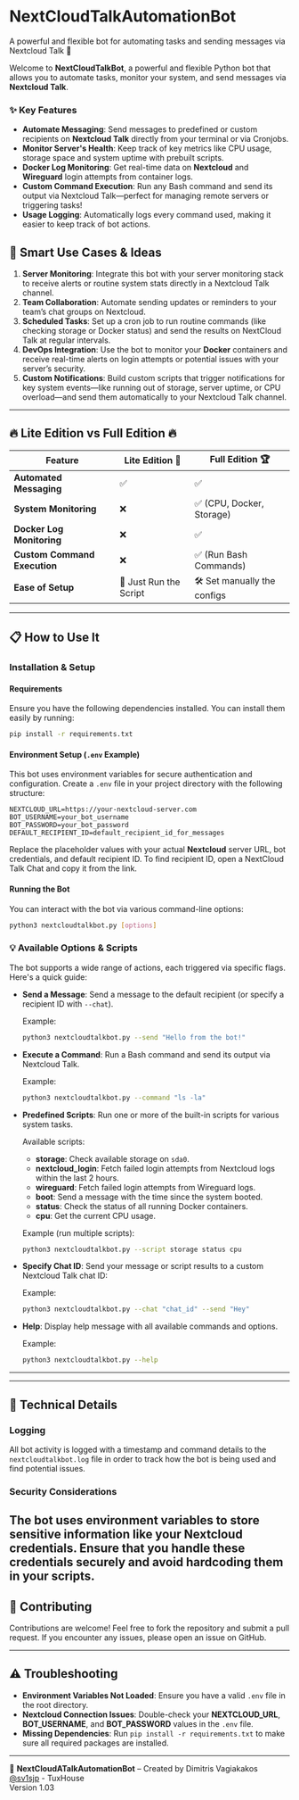 # NextCloudTalkAutomationBot
A powerful and flexible bot for automating tasks and sending messages via Nextcloud Talk 🚀



Welcome to **NextCloudTalkBot**, a powerful and flexible Python bot that allows you to automate tasks, monitor your system, and send messages via **Nextcloud Talk**.


### ✨ Key Features
- **Automate Messaging**: Send messages to predefined or custom recipients on **Nextcloud Talk** directly from your terminal or via Cronjobs.
- **Monitor Server's Health**: Keep track of key metrics like CPU usage, storage space and system uptime with prebuilt scripts.
- **Docker Log Monitoring**: Get real-time data on **Nextcloud** and **Wireguard** login attempts from container logs.
- **Custom Command Execution**: Run any Bash command and send its output via Nextcloud Talk—perfect for managing remote servers or triggering tasks!
- **Usage Logging**: Automatically logs every command used, making it easier to keep track of bot actions.

## 🎯 Smart Use Cases & Ideas

1. **Server Monitoring**: Integrate this bot with your server monitoring stack to receive alerts or routine system stats directly in a Nextcloud Talk channel.
2. **Team Collaboration**: Automate sending updates or reminders to your team’s chat groups on Nextcloud.
3. **Scheduled Tasks**: Set up a cron job to run routine commands (like checking storage or Docker status) and send the results on NextCloud Talk at regular intervals.
4. **DevOps Integration**: Use the bot to monitor your **Docker** containers and receive real-time alerts on login attempts or potential issues with your server’s security.
5. **Custom Notifications**: Build custom scripts that trigger notifications for key system events—like running out of storage, server uptime, or CPU overload—and send them automatically to your Nextcloud Talk channel.

---
## 🔥 **Lite Edition vs Full Edition** 🔥

| Feature                     | Lite Edition 🎯                 | Full Edition 🏆                |
|-----------------------------|---------------------------------|-------------------------------|
| **Automated Messaging**      | ✅                             | ✅                             |
| **System Monitoring**        | ❌                             | ✅ (CPU, Docker, Storage)      |
| **Docker Log Monitoring**    | ❌                             | ✅                             |
| **Custom Command Execution** | ❌                             | ✅ (Run Bash Commands)         |
| **Ease of Setup**            | 🌟 Just Run the Script         | 🛠️  Set manually the configs   |

---

## 📋 How to Use It

### Installation & Setup
#### Requirements
Ensure you have the following dependencies installed. You can install them easily by running:

```bash
pip install -r requirements.txt
```
#### Environment Setup (`.env` Example)

This bot uses environment variables for secure authentication and configuration. Create a `.env` file in your project directory with the following structure:

```
NEXTCLOUD_URL=https://your-nextcloud-server.com
BOT_USERNAME=your_bot_username
BOT_PASSWORD=your_bot_password
DEFAULT_RECIPIENT_ID=default_recipient_id_for_messages
```

Replace the placeholder values with your actual **Nextcloud** server URL, bot credentials, and default recipient ID. To find recipient ID, open a NextCloud Talk Chat and copy it from the link.

#### Running the Bot

You can interact with the bot via various command-line options:

```bash
python3 nextcloudtalkbot.py [options]
```

### 💡 Available Options & Scripts
The bot supports a wide range of actions, each triggered via specific flags. Here's a quick guide:

- **Send a Message**: Send a message to the default recipient (or specify a recipient ID with `--chat`).
  
  Example:
  ```bash
  python3 nextcloudtalkbot.py --send "Hello from the bot!"
  ```

- **Execute a Command**: Run a Bash command and send its output via Nextcloud Talk.
  
  Example:
  ```bash
  python3 nextcloudtalkbot.py --command "ls -la"
  ```

- **Predefined Scripts**: Run one or more of the built-in scripts for various system tasks.
  
  Available scripts:
  - **storage**: Check available storage on `sda0`.
  - **nextcloud_login**: Fetch failed login attempts from Nextcloud logs within the last 2 hours.
  - **wireguard**: Fetch failed login attempts from Wireguard logs.
  - **boot**: Send a message with the time since the system booted.
  - **status**: Check the status of all running Docker containers.
  - **cpu**: Get the current CPU usage.

  Example (run multiple scripts):
  ```bash
  python3 nextcloudtalkbot.py --script storage status cpu
  ```

- **Specify Chat ID**: Send your message or script results to a custom Nextcloud Talk chat ID:
  
  Example:
  ```bash
  python3 nextcloudtalkbot.py --chat "chat_id" --send "Hey"
  ```

- **Help**: Display help message with all available commands and options.
  
  Example:
  ```bash
  python3 nextcloudtalkbot.py --help
  ```


---

---

## 🔧 Technical Details
### Logging
All bot activity is logged with a timestamp and command details to the `nextcloudtalkbot.log` file in order to track how the bot is being used and find potential issues.

### Security Considerations
The bot uses **environment variables** to store sensitive information like your **Nextcloud** credentials. Ensure that you handle these credentials securely and avoid hardcoding them in your scripts.
---

## 🤝 Contributing
Contributions are welcome! Feel free to fork the repository and submit a pull request. If you encounter any issues, please open an issue on GitHub. 

---

## ⚠️ Troubleshooting
- **Environment Variables Not Loaded**: Ensure you have a valid `.env` file in the root directory.
- **Nextcloud Connection Issues**: Double-check your **NEXTCLOUD_URL**, **BOT_USERNAME**, and **BOT_PASSWORD** values in the `.env` file.
- **Missing Dependencies**: Run `pip install -r requirements.txt` to make sure all required packages are installed.

---

🚀 **NextCloudATalkAutomationBot** –  Created by Dimitris Vagiakakos [@sv1sjp](https://sv1sjp.github.io/whoami) - TuxHouse  
Version 1.03


